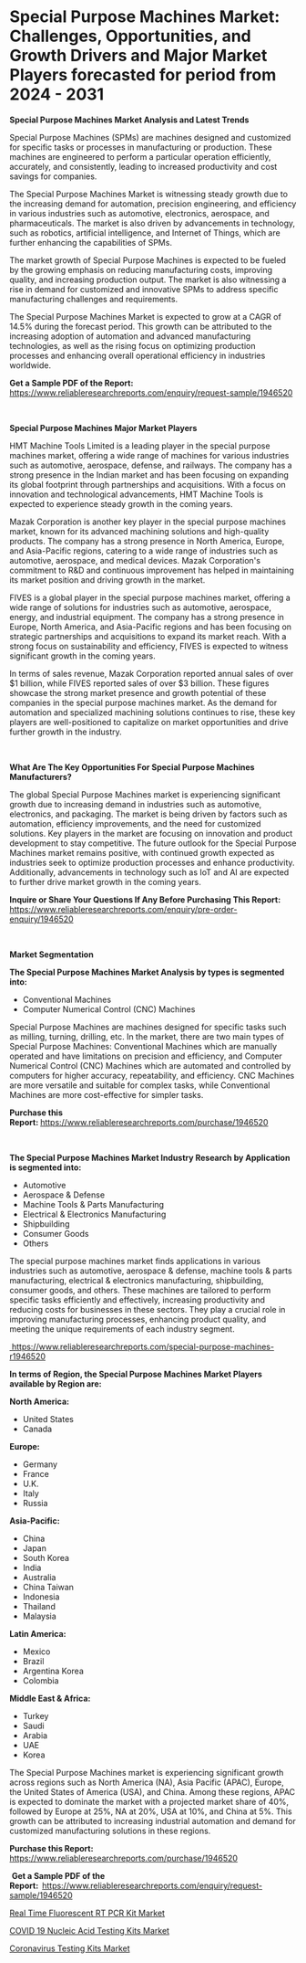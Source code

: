 <p><h1>Special Purpose Machines Market: Challenges, Opportunities, and Growth Drivers and Major Market Players forecasted for period from 2024 - 2031</h1></p><p><strong>Special Purpose Machines Market Analysis and Latest Trends</strong></p>
<p><p>Special Purpose Machines (SPMs) are machines designed and customized for specific tasks or processes in manufacturing or production. These machines are engineered to perform a particular operation efficiently, accurately, and consistently, leading to increased productivity and cost savings for companies.</p><p>The Special Purpose Machines Market is witnessing steady growth due to the increasing demand for automation, precision engineering, and efficiency in various industries such as automotive, electronics, aerospace, and pharmaceuticals. The market is also driven by advancements in technology, such as robotics, artificial intelligence, and Internet of Things, which are further enhancing the capabilities of SPMs.</p><p>The market growth of Special Purpose Machines is expected to be fueled by the growing emphasis on reducing manufacturing costs, improving quality, and increasing production output. The market is also witnessing a rise in demand for customized and innovative SPMs to address specific manufacturing challenges and requirements.</p><p>The Special Purpose Machines Market is expected to grow at a CAGR of 14.5% during the forecast period. This growth can be attributed to the increasing adoption of automation and advanced manufacturing technologies, as well as the rising focus on optimizing production processes and enhancing overall operational efficiency in industries worldwide.</p></p>
<p><strong>Get a Sample PDF of the Report:&nbsp;</strong> <a href="https://www.reliableresearchreports.com/enquiry/request-sample/1946520">https://www.reliableresearchreports.com/enquiry/request-sample/1946520</a></p>
<p>&nbsp;</p>
<p><strong>Special Purpose Machines Major Market Players</strong></p>
<p><p>HMT Machine Tools Limited is a leading player in the special purpose machines market, offering a wide range of machines for various industries such as automotive, aerospace, defense, and railways. The company has a strong presence in the Indian market and has been focusing on expanding its global footprint through partnerships and acquisitions. With a focus on innovation and technological advancements, HMT Machine Tools is expected to experience steady growth in the coming years.</p><p>Mazak Corporation is another key player in the special purpose machines market, known for its advanced machining solutions and high-quality products. The company has a strong presence in North America, Europe, and Asia-Pacific regions, catering to a wide range of industries such as automotive, aerospace, and medical devices. Mazak Corporation's commitment to R&D and continuous improvement has helped in maintaining its market position and driving growth in the market.</p><p>FIVES is a global player in the special purpose machines market, offering a wide range of solutions for industries such as automotive, aerospace, energy, and industrial equipment. The company has a strong presence in Europe, North America, and Asia-Pacific regions and has been focusing on strategic partnerships and acquisitions to expand its market reach. With a strong focus on sustainability and efficiency, FIVES is expected to witness significant growth in the coming years.</p><p>In terms of sales revenue, Mazak Corporation reported annual sales of over $1 billion, while FIVES reported sales of over $3 billion. These figures showcase the strong market presence and growth potential of these companies in the special purpose machines market. As the demand for automation and specialized machining solutions continues to rise, these key players are well-positioned to capitalize on market opportunities and drive further growth in the industry.</p></p>
<p>&nbsp;</p>
<p><strong>What Are The Key Opportunities For Special Purpose Machines Manufacturers?</strong></p>
<p><p>The global Special Purpose Machines market is experiencing significant growth due to increasing demand in industries such as automotive, electronics, and packaging. The market is being driven by factors such as automation, efficiency improvements, and the need for customized solutions. Key players in the market are focusing on innovation and product development to stay competitive. The future outlook for the Special Purpose Machines market remains positive, with continued growth expected as industries seek to optimize production processes and enhance productivity. Additionally, advancements in technology such as IoT and AI are expected to further drive market growth in the coming years.</p></p>
<p><strong>Inquire or Share Your Questions If Any Before Purchasing This Report:</strong> <a href="https://www.reliableresearchreports.com/enquiry/pre-order-enquiry/1946520">https://www.reliableresearchreports.com/enquiry/pre-order-enquiry/1946520</a></p>
<p>&nbsp;</p>
<p><strong>Market Segmentation</strong></p>
<p><strong>The Special Purpose Machines Market Analysis by types is segmented into:</strong></p>
<p><ul><li>Conventional Machines</li><li>Computer Numerical Control (CNC) Machines</li></ul></p>
<p><p>Special Purpose Machines are machines designed for specific tasks such as milling, turning, drilling, etc. In the market, there are two main types of Special Purpose Machines: Conventional Machines which are manually operated and have limitations on precision and efficiency, and Computer Numerical Control (CNC) Machines which are automated and controlled by computers for higher accuracy, repeatability, and efficiency. CNC Machines are more versatile and suitable for complex tasks, while Conventional Machines are more cost-effective for simpler tasks.</p></p>
<p><strong>Purchase this Report:&nbsp;</strong><a href="https://www.reliableresearchreports.com/purchase/1946520">https://www.reliableresearchreports.com/purchase/1946520</a></p>
<p>&nbsp;</p>
<p><strong>The Special Purpose Machines Market Industry Research by Application is segmented into:</strong></p>
<p><ul><li>Automotive</li><li>Aerospace & Defense</li><li>Machine Tools & Parts Manufacturing</li><li>Electrical & Electronics Manufacturing</li><li>Shipbuilding</li><li>Consumer Goods</li><li>Others</li></ul></p>
<p><p>The special purpose machines market finds applications in various industries such as automotive, aerospace & defense, machine tools & parts manufacturing, electrical & electronics manufacturing, shipbuilding, consumer goods, and others. These machines are tailored to perform specific tasks efficiently and effectively, increasing productivity and reducing costs for businesses in these sectors. They play a crucial role in improving manufacturing processes, enhancing product quality, and meeting the unique requirements of each industry segment.</p></p>
<p><a href="https://www.reliableresearchreports.com/special-purpose-machines-r1946520">&nbsp;https://www.reliableresearchreports.com/special-purpose-machines-r1946520</a></p>
<p><strong>In terms of Region, the Special Purpose Machines Market Players available by Region are:</strong></p>
<p>
    <p> <strong> North America: </strong>
        <ul>
            <li>United States</li>
            <li>Canada</li>
        </ul>
        </p> 
    <p> <strong> Europe: </strong>
        <ul>
            <li>Germany</li>
            <li>France</li>
            <li>U.K.</li>
            <li>Italy</li>
            <li>Russia</li>
        </ul>
        </p> 
    <p> <strong> Asia-Pacific: </strong>
        <ul>
            <li>China</li>
            <li>Japan</li>
            <li>South Korea</li>
            <li>India</li>
            <li>Australia</li>
            <li>China Taiwan</li>
            <li>Indonesia</li>
            <li>Thailand</li>
            <li>Malaysia</li>
        </ul>
        </p> 
    <p> <strong> Latin America: </strong>
        <ul>
            <li>Mexico</li>
            <li>Brazil</li>
            <li>Argentina Korea</li>
            <li>Colombia</li>
        </ul>
        </p> 
    <p> <strong> Middle East & Africa: </strong>
        <ul>
            <li>Turkey</li>
            <li>Saudi</li>
            <li>Arabia</li>
            <li>UAE</li>
            <li>Korea</li>
        </ul>
    </p>
    </p>
<p><p>The Special Purpose Machines market is experiencing significant growth across regions such as North America (NA), Asia Pacific (APAC), Europe, the United States of America (USA), and China. Among these regions, APAC is expected to dominate the market with a projected market share of 40%, followed by Europe at 25%, NA at 20%, USA at 10%, and China at 5%. This growth can be attributed to increasing industrial automation and demand for customized manufacturing solutions in these regions.</p></p>
<p><strong>Purchase this Report: </strong><a href="https://www.reliableresearchreports.com/purchase/1946520">https://www.reliableresearchreports.com/purchase/1946520</a></p>
<p>&nbsp;<strong>Get a Sample PDF of the Report:&nbsp;&nbsp;</strong><a href="https://www.reliableresearchreports.com/enquiry/request-sample/1946520">https://www.reliableresearchreports.com/enquiry/request-sample/1946520</a></p>
<p><strong></strong></p>
<p><p><a href="https://www.linkedin.com/pulse/real-time-fluorescent-rt-pcr-kit-market-research-report-uc8ie?trackingId=4PJf%2FdqYKlrYPCiXN4aPCw%3D%3D">Real Time Fluorescent RT PCR Kit Market</a></p><p><a href="https://www.linkedin.com/pulse/covid-19-nucleic-acid-testing-kits-market-competitive-nq2ee?trackingId=MfKbg8e%2B27pIsju%2F516q9A%3D%3D">COVID 19 Nucleic Acid Testing Kits Market</a></p><p><a href="https://www.linkedin.com/pulse/coronavirus-testing-kits-market-size-trends-complete-q2die?trackingId=iyGTuUxx31SptWIYwTbFiA%3D%3D">Coronavirus Testing Kits Market</a></p></p>
